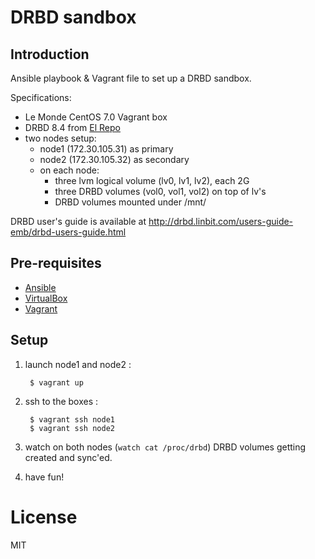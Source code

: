 # DRBD sandbox

## Introduction

Ansible playbook & Vagrant file to set up a DRBD sandbox.

Specifications:
- Le Monde CentOS 7.0 Vagrant box
- DRBD 8.4 from [El Repo](http://elrepo.org/)
- two nodes setup:
  - node1 (172.30.105.31) as primary
  - node2 (172.30.105.32) as secondary
  - on each node:
    - three lvm logical volume (lv0, lv1, lv2), each 2G
    - three DRBD volumes (vol0, vol1, vol2) on top of lv's
    - DRBD volumes mounted under /mnt/

DRBD user's guide is available at http://drbd.linbit.com/users-guide-emb/drbd-users-guide.html

## Pre-requisites

- [Ansible](http://docs.ansible.com/)
- [VirtualBox](https://www.virtualbox.org)
- [Vagrant](https://vagrantup.com)

## Setup

1. launch node1 and node2 :

        $ vagrant up

2. ssh to the boxes :

        $ vagrant ssh node1
        $ vagrant ssh node2

3. watch on both nodes (`watch cat /proc/drbd`) DRBD volumes getting created and sync'ed.

4. have fun!

# License

MIT
